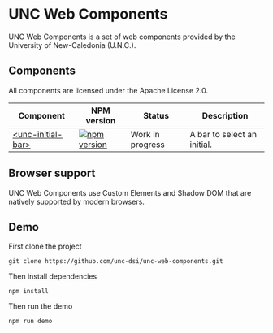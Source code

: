 # UNC Web Components

UNC Web Components is a set of web components provided by the University of New-Caledonia (U.N.C.).

## Components

All components are licensed under the Apache License 2.0.

| Component | NPM version | Status | Description |
|-----------|-------------|------- |-------------|
| <a href="https://raw.githubusercontent.com/unc-dsi/unc-web-components/main/packages/unc-initial-bar">&lt;unc-initial-bar&gt;</a> | [![npm version](https://badgen.net/npm/v/@unc/unc-initial-bar/next)](https://www.npmjs.com/package/@unc/unc-initial-bar) | Work in progress | A bar to select an initial. |

## Browser support

UNC Web Components use Custom Elements and Shadow DOM that are natively supported by modern browsers.

## Demo

First clone the project
```shell
git clone https://github.com/unc-dsi/unc-web-components.git
```

Then install dependencies
```shell
npm install
```

Then run the demo
```shell
npm run demo
```
